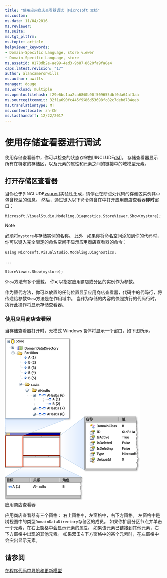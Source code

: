 ```yaml
---
title: "使用应用商店查看器调试 |Microsoft 文档"
ms.custom: 
ms.date: 11/04/2016
ms.reviewer: 
ms.suite: 
ms.tgt_pltfrm: 
ms.topic: article
helpviewer_keywords:
- Domain-Specific Language, store viewer
- Domain-Specific Language, store
ms.assetid: 0178db2e-ae99-4ed3-9b87-8620fa9fa8e4
caps.latest.revision: "17"
author: alancameronwills
ms.author: awills
manager: douge
ms.workload: multiple
ms.openlocfilehash: f29e6bc1aa2ca6800b90f509655dbf0da64af3aa
ms.sourcegitcommit: 32f1a690fc445f9586d53698fc82c7debd784eeb
ms.translationtype: MT
ms.contentlocale: zh-CN
ms.lasthandoff: 12/22/2017
---
```

# <a name="debugging-by-using-the-store-viewer"></a>使用存储查看器进行调试
使用存储查看器中，你可以检查的状态*存储*由[!INCLUDE[dsl](../modeling/includes/dsl_md.md)]。 存储查看器显示所有在特定的存储区，以及元素的属性和元素之间的链接中的域模型元素。  
  
## <a name="opening-store-viewer"></a>打开存储区查看器  
 当你位于[!INCLUDE[vsprvs](../code-quality/includes/vsprvs_md.md)]实验性生成，请停止在断点处代码的存储区实例其中包含模型的信息。 然后，通过键入以下命令包含在中打开应用商店查看器**即时**窗口：  
  
```  
Microsoft.VisualStudio.Modeling.Diagnostics.StoreViewer.Show(mystore);  
```  
  
> [!NOTE]
>  必须将`mystore`与存储实例的名称。 此外，如果你将命名空间添加到你的代码时，你可以键入完全限定的命名空间不显示应用商店查看器的命令：  
>   
>  `using Microsoft.VisualStudio.Modeling.Diagnostics;`  
>   
>  `...`  
>   
>  `StoreViewer.Show(mystore);`  
  
 `Show`方法有多个重载。 你可以指定应用商店或分区的实例作为参数。  
  
 作为替代方法，你可以放置的任何位置显示应用商店查看器，代码中的代码行，将传递给参数`Show`方法是在作用域中。 当作为存储的内容的快照执行的代码行时，执行此操作将显示存储查看器。  
  
### <a name="using-store-viewer"></a>使用应用商店查看器  
 当存储查看器打开时，无模式 Windows 窗体将显示一个窗口，如下图所示。  
  
 ![](../modeling/media/storeviewer2.png "storeviewer2")  
应用商店查看器  
  
 应用商店查看器有三个窗格： 右上窗格中，左窗格中，右下方窗格。 左窗格中是树视图中的类型`DomainDataDirectory`存储区的成员。 如果你扩展分区节点并单击一个元素，在右上窗格中会显示元素的属性。 如果该元素已链接到其他元素，右下方窗格中出现的其他元素。 如果双击右下方窗格中的某个元素时，在左窗格中会突出显示元素。  
  
## <a name="see-also"></a>请参阅  
 [在程序代码中导航和更新模型](../modeling/navigating-and-updating-a-model-in-program-code.md)